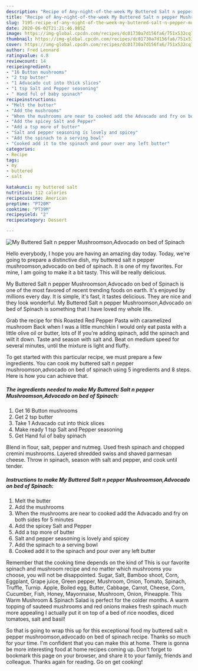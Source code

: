 ```yaml
---
description: "Recipe of Any-night-of-the-week My Buttered Salt n pepper Mushroomson,Advocado on bed of Spinach"
title: "Recipe of Any-night-of-the-week My Buttered Salt n pepper Mushroomson,Advocado on bed of Spinach"
slug: 7195-recipe-of-any-night-of-the-week-my-buttered-salt-n-pepper-mushroomson-advocado-on-bed-of-spinach
date: 2020-06-02T21:21:46.885Z
image: https://img-global.cpcdn.com/recipes/dc01730a7d156fa6/751x532cq70/my-buttered-salt-n-pepper-mushroomsonadvocado-on-bed-of-spinach-recipe-main-photo.jpg
thumbnail: https://img-global.cpcdn.com/recipes/dc01730a7d156fa6/751x532cq70/my-buttered-salt-n-pepper-mushroomsonadvocado-on-bed-of-spinach-recipe-main-photo.jpg
cover: https://img-global.cpcdn.com/recipes/dc01730a7d156fa6/751x532cq70/my-buttered-salt-n-pepper-mushroomsonadvocado-on-bed-of-spinach-recipe-main-photo.jpg
author: Fred Leonard
ratingvalue: 4.8
reviewcount: 14
recipeingredient:
- "16 Button mushrooms"
- "2 tsp butter"
- "1 Advacado cut into thick slices"
- "1 tsp Salt and Pepper seasoning"
- " Hand ful of baby spinach"
recipeinstructions:
- "Melt the butter"
- "Add the mushrooms"
- "When the mushrooms are near to cooked add the Advacado and fry on both sides for 5 minutes"
- "Add the spicey Salt and Pepper"
- "Add a tsp more of butter"
- "Salt and pepper seasoning is lovely and spicey"
- "Add the spinach to a serving bowl"
- "Cooked add it to the spinach and pour over any left butter"
categories:
- Recipe
tags:
- my
- buttered
- salt

katakunci: my buttered salt 
nutrition: 112 calories
recipecuisine: American
preptime: "PT20M"
cooktime: "PT39M"
recipeyield: "2"
recipecategory: Dessert

---
```



![My Buttered Salt n pepper Mushroomson,Advocado on bed of Spinach](https://img-global.cpcdn.com/recipes/dc01730a7d156fa6/751x532cq70/my-buttered-salt-n-pepper-mushroomsonadvocado-on-bed-of-spinach-recipe-main-photo.jpg)

Hello everybody, I hope you are having an amazing day today. Today, we're going to prepare a distinctive dish, my buttered salt n pepper mushroomson,advocado on bed of spinach. It is one of my favorites. For mine, I am going to make it a bit tasty. This will be really delicious.

My Buttered Salt n pepper Mushroomson,Advocado on bed of Spinach is one of the most favored of recent trending foods on earth. It's enjoyed by millions every day. It is simple, it's fast, it tastes delicious. They are nice and they look wonderful. My Buttered Salt n pepper Mushroomson,Advocado on bed of Spinach is something that I have loved my whole life.

Grab the recipe for this Roasted Red Pepper Pasta with caramelized mushroom Back when I was a little munchkin I would only eat pasta with a little olive oil or butter, lots of If you&#39;re adding spinach, add the spinach and wilt it down. Taste and season with salt and. Beat on medium speed for several minutes, until the mixture is light and fluffy.


To get started with this particular recipe, we must prepare a few ingredients. You can cook my buttered salt n pepper mushroomson,advocado on bed of spinach using 5 ingredients and 8 steps. Here is how you can achieve that.

<!--inarticleads1-->

##### The ingredients needed to make My Buttered Salt n pepper Mushroomson,Advocado on bed of Spinach:

1. Get 16 Button mushrooms
1. Get 2 tsp butter
1. Take 1 Advacado cut into thick slices
1. Make ready 1 tsp Salt and Pepper seasoning
1. Get  Hand ful of baby spinach


Blend in flour, salt, pepper and nutmeg. Used fresh spinach and chopped cremini mushrooms. Layered shredded swiss and shaved parmesan cheese. Throw in spinach, season with salt and pepper, and cook until tender. 

<!--inarticleads2-->

##### Instructions to make My Buttered Salt n pepper Mushroomson,Advocado on bed of Spinach:

1. Melt the butter
1. Add the mushrooms
1. When the mushrooms are near to cooked add the Advacado and fry on both sides for 5 minutes
1. Add the spicey Salt and Pepper
1. Add a tsp more of butter
1. Salt and pepper seasoning is lovely and spicey
1. Add the spinach to a serving bowl
1. Cooked add it to the spinach and pour over any left butter


Remember that the cooking time depends on the kind of This is our favorite spinach and mushroom recipe and no matter which mushrooms you choose, you will not be disappointed. Sugar, Salt, Bamboo shoot, Corn, Eggplant, Grape juice, Green pepper, Mushroom, Onion, Tomato, Spinach, Truffle, Turnip. Apple, Boiled egg, Butter, Cabbage, Carrot, Cheese, Corn, Cucumber, Fish, Honey, Mayonnaise, Mushroom, Onion, Pineapple. This Warm Mushroom &amp; Spinach Salad is perfect for the colder months. A warm topping of sauteed mushrooms and red onions makes fresh spinach much more appealing I actually put it on top of a bed of rice noodles, diced tomatoes, salt and basil! 

So that is going to wrap this up for this exceptional food my buttered salt n pepper mushroomson,advocado on bed of spinach recipe. Thanks so much for your time. I'm confident that you can make this at home. There is gonna be more interesting food at home recipes coming up. Don't forget to bookmark this page on your browser, and share it to your family, friends and colleague. Thanks again for reading. Go on get cooking!
